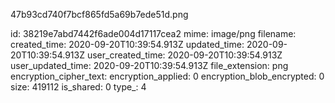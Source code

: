 47b93cd740f7bcf865fd5a69b7ede51d.png

id: 38219e7abd7442f6ade004d17117cea2
mime: image/png
filename: 
created_time: 2020-09-20T10:39:54.913Z
updated_time: 2020-09-20T10:39:54.913Z
user_created_time: 2020-09-20T10:39:54.913Z
user_updated_time: 2020-09-20T10:39:54.913Z
file_extension: png
encryption_cipher_text: 
encryption_applied: 0
encryption_blob_encrypted: 0
size: 419112
is_shared: 0
type_: 4